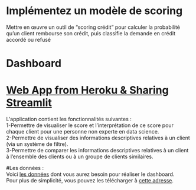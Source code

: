 # Implémentez un modèle de scoring
Mettre en œuvre un outil de “scoring crédit” pour calculer la probabilité qu’un client rembourse son crédit, puis classifie la demande en crédit accordé ou refusé
# Dashboard 
# [Web App from Heroku & Sharing Streamlit](https://dshboard-streamlit.herokuapp.com/)
L'application contient les fonctionnalités suivantes :  
 1-Permettre de visualiser le score et l’interprétation de ce score pour chaque client pour une personne non experte en data science.  
 2-Permettre de visualiser des informations descriptives relatives à un client (via un système de filtre).  
 3-Permettre de comparer les informations descriptives relatives à un client à l’ensemble des clients ou à un groupe de clients similaires.   
 
 #Les données :  
    Voici [les données](https://www.kaggle.com/c/home-credit-default-risk/data) dont vous aurez besoin pour réaliser le dashboard.  
    Pour plus de simplicité, vous pouvez les télécharger à [cette adresse](https://s3-eu-west-1.amazonaws.com/static.oc-static.com/prod/courses/files/Parcours_data_scientist/Projet+-+Impl%C3%A9menter+un+mod%C3%A8le+de+scoring/Projet+Mise+en+prod+-+home-credit-default-risk.zip).
 
 
